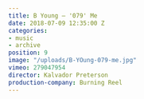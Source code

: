 ```yaml
---
title: B Young — '079' Me
date: 2018-07-09 12:35:00 Z
categories:
- music
- archive
position: 9
image: "/uploads/B-YOung-079-me.jpg"
vimeo: 279047954
director: Kalvador Preterson
production-company: Burning Reel
---
```


